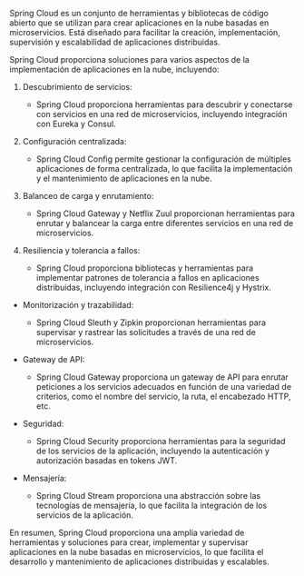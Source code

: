 Spring Cloud es un conjunto de herramientas y bibliotecas de código abierto que se utilizan para crear aplicaciones en la nube basadas en microservicios. Está diseñado para facilitar la creación, implementación, supervisión y escalabilidad de aplicaciones distribuidas.

Spring Cloud proporciona soluciones para varios aspectos de la implementación de aplicaciones en la nube, incluyendo:

1. Descubrimiento de servicios:
	- Spring Cloud proporciona herramientas para descubrir y conectarse con servicios en una red de microservicios, incluyendo integración con Eureka y Consul.
    
2. Configuración centralizada:
	- Spring Cloud Config permite gestionar la configuración de múltiples aplicaciones de forma centralizada, lo que facilita la implementación y el mantenimiento de aplicaciones en la nube.
    
3. Balanceo de carga y enrutamiento:
	- Spring Cloud Gateway y Netflix Zuul proporcionan herramientas para enrutar y balancear la carga entre diferentes servicios en una red de microservicios.
    
4.  Resiliencia y tolerancia a fallos:
	- Spring Cloud proporciona bibliotecas y herramientas para implementar patrones de tolerancia a fallos en aplicaciones distribuidas, incluyendo integración con Resilience4j y Hystrix.
    
-   Monitorización y trazabilidad:
	- Spring Cloud Sleuth y Zipkin proporcionan herramientas para supervisar y rastrear las solicitudes a través de una red de microservicios.

- Gateway de API:
	- Spring Cloud Gateway proporciona un gateway de API para enrutar peticiones a los servicios adecuados en función de una variedad de criterios, como el nombre del servicio, la ruta, el encabezado HTTP, etc.
- Seguridad:
	- Spring Cloud Security proporciona herramientas para la seguridad de los servicios de la aplicación, incluyendo la autenticación y autorización basadas en tokens JWT.

- Mensajería:
	- Spring Cloud Stream proporciona una abstracción sobre las tecnologías de mensajería, lo que facilita la integración de los servicios de la aplicación.

En resumen, Spring Cloud proporciona una amplia variedad de herramientas y soluciones para crear, implementar y supervisar aplicaciones en la nube basadas en microservicios, lo que facilita el desarrollo y mantenimiento de aplicaciones distribuidas y escalables.